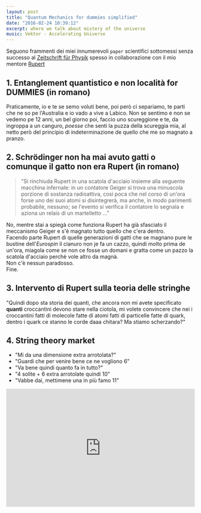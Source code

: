 ```yaml
---
layout: post
title: "Quantum Mechanics for dummies simplified"
date: "2016-02-24 10:39:12"
excerpt: where we talk about mistery of the universe
music: Vektor - Accelerating Universe
---
```

Seguono frammenti dei miei innumerevoli `paper` scientifici sottomessi senza successo al [Zeitschrift für Physik](https://en.wikipedia.org/wiki/Zeitschrift_f%C3%BCr_Physik) spesso in collaborazione con il mio mentore [Rupert](https://scontent-mxp1-1.xx.fbcdn.net/hphotos-xla1/v/t1.0-9/10366070_10203987196751328_5616836594461340296_n.jpg?oh=a329dddbdbfb2f1b38ddaa915b5e3340&oe=576F218B)

## 1. Entanglement quantistico e non località for DUMMIES (in romano)

Praticamente, io e te se semo voluti bene, poi però ci separiamo, te parti che ne so pe l'Australia e io vado a vive a Labico. Non se sentimo e non se vedemo pe 12 anni, un bel giorno poi, faccio uno scureggione e te, da ingroppa a un canguro, *poesse* che senti la puzza della scureggia mia, al netto però del principio di indeterminazione de quello che me so magnato a pranzo.

## 2. Schrödinger non ha mai avuto gatti o comunque il gatto non era Rupert (in romano)

> "Si rinchiuda Rupert in una scatola d'acciaio insieme alla seguente macchina infernale: in un contatore Geiger si trova una minuscola porzione di sostanza radioattiva, così poca che nel corso di un'ora forse uno dei suoi atomi si disintegrerà, ma anche, in modo parimenti probabile, nessuno; se l'evento si verifica il contatore lo segnala e aziona un relais di un martelletto ..."

No, mentre stai a spiegà come funziona Rupert ha già sfasciato il meccanismo Geiger e s'è magnato tutto quello che c'era dentro.    
Facendo parte Rupert di quelle generazioni di gatti che se magnano pure le bustine dell'*Eurospin* il cianuro non je fa un cazzo, quindi molto prima de un'ora, miagola come se non ce fosse un domani e gratta come un pazzo la scatola d'acciaio perchè vole altro da magnà.   
Non c'è nessun paradosso.    
Fine.

## 3. Intervento di Rupert sulla teoria delle stringhe

"Quindi dopo sta storia dei quanti, che ancora non mi avete specificato **quanti** croccantini devono stare nella ciotola, mi volete convincere che nei i croccantini fatti di molecole fatte di atomi fatti di particelle fatte di quark, dentro i quark ce stanno le corde daaa chitara? Ma stiamo scherzando?"


## 4. String theory market

- "Mi da una dimensione extra arrotolata?"
- "Guardi che per venire bene ce ne vogliono 6"
- "Va bene quindi quanto fa in tutto?"
- "4 solite + 6 extra arrotolate quindi 10"
- "Vabbe dai, mettimene una in più famo 11"

<iframe width="100%" height="315" src="https://www.youtube.com/embed/FVFR7uKYA6A?autoplay=1" frameborder="0" allowfullscreen></iframe>
